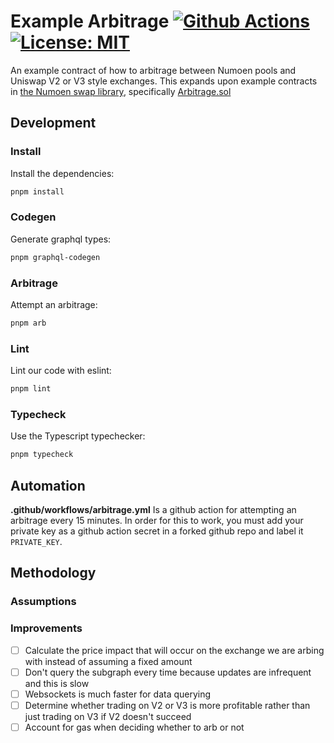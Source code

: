 # Example Arbitrage [![Github Actions][gha-badge]][gha] [![License: MIT][license-badge]][license]

[gha]: https://github.com/numoen/swap-library/actions
[gha-badge]: https://github.com/Numoen/swap-library/actions/workflows/ci.yml/badge.svg
[license]: https://opensource.org/licenses/MIT
[license-badge]: https://img.shields.io/badge/License-MIT-blue.svg

An example contract of how to arbitrage between Numoen pools and Uniswap V2 or V3 style exchanges. This expands upon example contracts in [the Numoen swap library](https://github.com/Numoen/swap-library), specifically [Arbitrage.sol](https://github.com/Numoen/swap-library/blob/master/src/examples/Arbitrage.sol)

## Development

### Install

Install the dependencies:

```sh
pnpm install
```

### Codegen

Generate graphql types:

```sh
pnpm graphql-codegen
```

### Arbitrage

Attempt an arbitrage:

```sh
pnpm arb
```

### Lint

Lint our code with eslint:

```sh
pnpm lint
```

### Typecheck

Use the Typescript typechecker:

```sh
pnpm typecheck
```

## Automation

**.github/workflows/arbitrage.yml** Is a github action for attempting an arbitrage every 15 minutes. In order for this to work, you must add your private key as a github action secret in a forked github repo and label it `PRIVATE_KEY`.

## Methodology

### Assumptions

### Improvements

- [ ] Calculate the price impact that will occur on the exchange we are arbing with instead of assuming a fixed amount
- [ ] Don't query the subgraph every time because updates are infrequent and this is slow
- [ ] Websockets is much faster for data querying
- [ ] Determine whether trading on V2 or V3 is more profitable rather than just trading on V3 if V2 doesn't succeed
- [ ] Account for gas when deciding whether to arb or not
